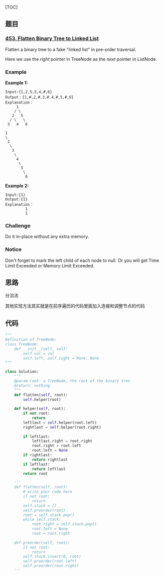 [TOC]

## 题目

### [453. Flatten Binary Tree to Linked List](https://www.lintcode.com/problem/flatten-binary-tree-to-linked-list/description)

Flatten a binary tree to a fake "linked list" in pre-order traversal.

Here we use the *right* pointer in TreeNode as the *next* pointer in ListNode.

### Example

**Example 1:**

```
Input:{1,2,5,3,4,#,6}
Output：{1,#,2,#,3,#,4,#,5,#,6}
Explanation：
     1
    / \
   2   5
  / \   \
 3   4   6

1
\
 2
  \
   3
    \
     4
      \
       5
        \
         6
```

**Example 2:**

```
Input:{1}
Output:{1}
Explanation：
         1
         1
```

### Challenge

Do it in-place without any extra memory.

### Notice

Don't forget to mark the left child of each node to null. Or you will get Time Limit Exceeded or Memory Limit Exceeded.

## 思路

分治法

其他实现方法其实就是在前序遍历的代码里面加入连接和调整节点的代码

## 代码

```python
"""
Definition of TreeNode:
class TreeNode:
    def __init__(self, val):
        self.val = val
        self.left, self.right = None, None
"""

class Solution:
    """
    @param root: a TreeNode, the root of the binary tree
    @return: nothing
    """
    def flatten(self, root):
        self.helper(root)
        
    def helper(self, root):
        if not root:
            return 
        leftlast = self.helper(root.left)
        rightlast = self.helper(root.right)
        
        if leftlast:
            leftlast.right = root.right
            root.right = root.left
            root.left = None
        if rightlast:
            return rightlast
        if leftlast:
            return leftlast
        return root

    '''
    def flatten(self, root):
        # write your code here
        if not root:
            return
        self.stack = []
        self.preorder(root)
        root = self.stack.pop()
        while self.stack:
            root.right = self.stack.pop()
            root.left = None
            root = root.right
     
    def preorder(self, root):
        if not root:
            return
        self.stack.insert(0, root)
        self.preorder(root.left)
        self.preorder(root.right)
    '''
```

